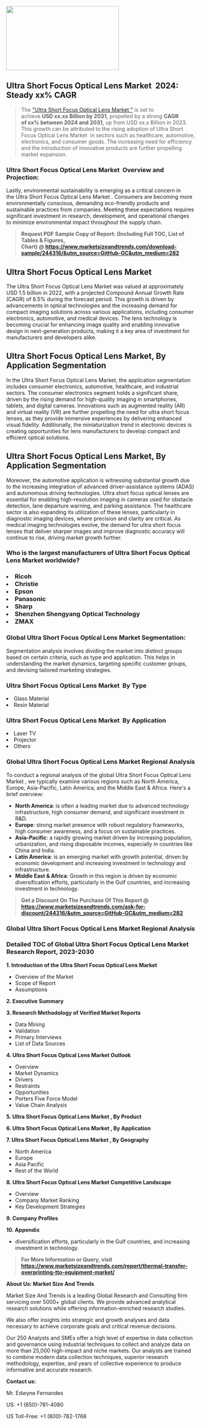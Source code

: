 <p><img class="alignnone size-medium wp-image-20088" src="https://ffe5etoiles.com/wp-content/uploads/2024/12/MST1-300x171.png" alt="" width="300" height="171" /></p><h2 id="ember46" class="ember-view reader-text-block__heading-2">Ultra Short Focus Optical Lens Market &nbsp;2024: Steady&nbsp;xx% CAGR</h2><blockquote id="ember47" class="ember-view reader-text-block__blockquote">The&nbsp;<a class="app-aware-link " href="https://www.marketsizeandtrends.com/download-sample/244316/&utm_source=GitHub-GC&utm_medium=282" target="_blank" data-test-app-aware-link="">"Ultra Short Focus Optical Lens Market "</a>&nbsp;is set to achieve&nbsp;<strong>USD&nbsp;xx.xx&nbsp;Billion by 2031,</strong>&nbsp;propelled by a strong&nbsp;<strong>CAGR of&nbsp;xx% between 2024 and 2031,</strong>&nbsp;up from USD xx.x Billion in 2023. This growth can be attributed to the rising adoption of&nbsp;Ultra Short Focus Optical Lens Market &nbsp;in sectors such as healthcare, automotive, electronics, and consumer goods. The increasing need for efficiency and the introduction of innovative products are further propelling market expansion.</blockquote><h3 id="ember48" class="ember-view reader-text-block__heading-3">Ultra Short Focus Optical Lens Market &nbsp;Overview and Projection:</h3><p id="ember49" class="ember-view reader-text-block__paragraph">Lastly, environmental sustainability is emerging as a critical concern in the&nbsp;Ultra Short Focus Optical Lens Market . Consumers are becoming more environmentally conscious, demanding eco-friendly products and sustainable practices from companies. Meeting these expectations requires significant investment in research, development, and operational changes to minimize environmental impact throughout the supply chain.</p><blockquote id="ember50" class="ember-view reader-text-block__blockquote"><strong>Request PDF Sample Copy of Report: (Including Full TOC, List of Tables &amp; Figures, Chart)&nbsp;@&nbsp;<strong><a href="https://www.marketsizeandtrends.com/download-sample/244316/&utm_source=GitHub-GC&utm_medium=282" target="_blank">https://www.marketsizeandtrends.com/download-sample/244316/&utm_source=GitHub-GC&utm_medium=282</a></strong></strong></blockquote><h3 class=""><h2>Ultra Short Focus Optical Lens Market</h2><p>The Ultra Short Focus Optical Lens Market was valued at approximately USD 1.5 billion in 2022, with a projected Compound Annual Growth Rate (CAGR) of 8.5% during the forecast period. This growth is driven by advancements in optical technologies and the increasing demand for compact imaging solutions across various applications, including consumer electronics, automotive, and medical devices. The lens technology is becoming crucial for enhancing image quality and enabling innovative design in next-generation products, making it a key area of investment for manufacturers and developers alike.</p><h2>Ultra Short Focus Optical Lens Market, By Application Segmentation</h2><p>In the Ultra Short Focus Optical Lens Market, the application segmentation includes consumer electronics, automotive, healthcare, and industrial sectors. The consumer electronics segment holds a significant share, driven by the rising demand for high-quality imaging in smartphones, tablets, and digital cameras. Innovations such as augmented reality (AR) and virtual reality (VR) are further propelling the need for ultra short focus lenses, as they provide immersive experiences by delivering enhanced visual fidelity. Additionally, the miniaturization trend in electronic devices is creating opportunities for lens manufacturers to develop compact and efficient optical solutions.</p><h2>Ultra Short Focus Optical Lens Market, By Application Segmentation</h2><p>Moreover, the automotive application is witnessing substantial growth due to the increasing integration of advanced driver-assistance systems (ADAS) and autonomous driving technologies. Ultra short focus optical lenses are essential for enabling high-resolution imaging in cameras used for obstacle detection, lane departure warning, and parking assistance. The healthcare sector is also expanding its utilization of these lenses, particularly in diagnostic imaging devices, where precision and clarity are critical. As medical imaging technologies evolve, the demand for ultra short focus lenses that deliver sharper images and improve diagnostic accuracy will continue to rise, driving market growth further.</p></h3><h3 id="" class="">Who is the largest manufacturers of&nbsp;Ultra Short Focus Optical Lens Market worldwide?</h3><h3 class=""></Li><Li>Ricoh</Li><Li> Christie</Li><Li> Epson</Li><Li> Panasonic</Li><Li> Sharp</Li><Li> Shenzhen Shengyang Optical Technology</Li><Li> ZMAX</h3><h3 id="ember53" class="ember-view reader-text-block__heading-3">Global&nbsp;Ultra Short Focus Optical Lens Market Segmentation:</h3><p id="ember54" class="ember-view reader-text-block__paragraph">Segmentation analysis involves dividing the market into distinct groups based on certain criteria, such as type and application. This helps in understanding the market dynamics, targeting specific customer groups, and devising tailored marketing strategies.</p><h3 id="" class="">Ultra Short Focus Optical Lens Market &nbsp;By Type</h3><p></Li><Li>Glass Material</Li><Li> Resin Material</p><h3 id="" class="">Ultra Short Focus Optical Lens Market &nbsp;By Application</h3><p class=""></Li><Li>Laser TV</Li><Li> Projector</Li><Li> Others</p><h3 id="ember62" class="ember-view reader-text-block__heading-3">Global Ultra Short Focus Optical Lens Market Regional Analysis</h3><p id="ember63" class="ember-view reader-text-block__paragraph">To conduct a regional analysis of the global Ultra Short Focus Optical Lens Market , we typically examine various regions such as North America, Europe, Asia-Pacific, Latin America, and the Middle East &amp; Africa. Here's a brief overview:</p><ul><li><strong>North America</strong>: is often a leading market due to advanced technology infrastructure, high consumer demand, and significant investment in R&amp;D.</li><li><strong>Europe</strong>: strong market presence with robust regulatory frameworks, high consumer awareness, and a focus on sustainable practices.</li><li><strong>Asia-Pacific</strong>: a rapidly growing market driven by increasing population, urbanization, and rising disposable incomes, especially in countries like China and India.</li><li><strong>Latin America</strong>: is an emerging market with growth potential, driven by economic development and increasing investment in technology and infrastructure.</li><li><strong>Middle East &amp; Africa</strong>: Growth in this region is driven by economic diversification efforts, particularly in the Gulf countries, and increasing investment in technology.</li></ul><blockquote id="ember61" class="ember-view reader-text-block__blockquote"><strong>Get a Discount On The Purchase Of This Report @ <strong><a href="https://html-cleaner.com/" target="">https://www.marketsizeandtrends.com/ask-for-discount/244316/&utm_source=GitHub-GC&utm_medium=282</a></strong></strong></blockquote><h3 id="ember62" class="ember-view reader-text-block__heading-3">Global Ultra Short Focus Optical Lens Market Regional Analysis</h3><h3 id="" class="">Detailed TOC of Global Ultra Short Focus Optical Lens Market Research Report, 2023-2030</h3><p id="" class=""><strong>1. Introduction of the Ultra Short Focus Optical Lens Market </strong></p><ul><li>Overview of the Market</li><li>Scope of Report</li><li>Assumptions</li></ul><p id="" class=""><strong>2. Executive Summary</strong></p><p id="" class=""><strong>3. Research Methodology of Verified Market Reports</strong></p><ul><li>Data Mining</li><li>Validation</li><li>Primary Interviews</li><li>List of Data Sources</li></ul><p id="" class=""><strong>4. Ultra Short Focus Optical Lens Market Outlook</strong></p><ul><li>Overview</li><li>Market Dynamics</li><li>Drivers</li><li>Restraints</li><li>Opportunities</li><li>Porters Five Force Model</li><li>Value Chain Analysis</li></ul><p id="" class=""><strong>5. Ultra Short Focus Optical Lens Market , By Product</strong></p><p id="" class=""><strong>6. Ultra Short Focus Optical Lens Market , By Application</strong></p><p id="" class=""><strong>7. Ultra Short Focus Optical Lens Market , By Geography</strong></p><ul><li>North America</li><li>Europe</li><li>Asia Pacific</li><li>Rest of the World</li></ul><p id="" class=""><strong>8. Ultra Short Focus Optical Lens Market Competitive Landscape</strong></p><ul><li>Overview</li><li>Company Market Ranking</li><li>Key Development Strategies</li></ul><p id="" class=""><strong>9. Company Profiles</strong></p><p id="" class=""><strong>10. Appendix</strong></p><ul><li>diversification efforts, particularly in the Gulf countries, and increasing investment in technology.</li></ul><blockquote id="ember65" class="ember-view reader-text-block__blockquote"><strong>For More Information or Query, visit <strong><strong><a href="https://html-cleaner.com/" target="">https://www.marketsizeandtrends.com/report/thermal-transfer-overprinting-tto-equipment-market/</a></strong></strong></strong></blockquote><p id="" class=""><strong>About Us: Market Size And Trends</strong></p><p id="" class="">Market Size And Trends is a leading Global Research and Consulting firm servicing over 5000+ global clients. We provide advanced analytical research solutions while offering information-enriched research studies.</p><p id="" class="">We also offer insights into strategic and growth analyses and data necessary to achieve corporate goals and critical revenue decisions.</p><p id="" class="">Our 250 Analysts and SMEs offer a high level of expertise in data collection and governance using industrial techniques to collect and analyze data on more than 25,000 high-impact and niche markets. Our analysts are trained to combine modern data collection techniques, superior research methodology, expertise, and years of collective experience to produce informative and accurate research.</p><p id="" class=""><strong>Contact us:</strong></p><p id="" class="">Mr. Edwyne Fernandes</p><p id="" class="">US: +1 (650)-781-4080</p><p id="" class="">US Toll-Free: +1 (800)-782-1768</p>

